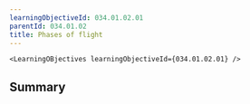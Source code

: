 ```yaml
---
learningObjectiveId: 034.01.02.01
parentId: 034.01.02
title: Phases of flight
---
```


```tsx eval
<LearningOBjectives learningObjectiveId={034.01.02.01} />
```

## Summary
